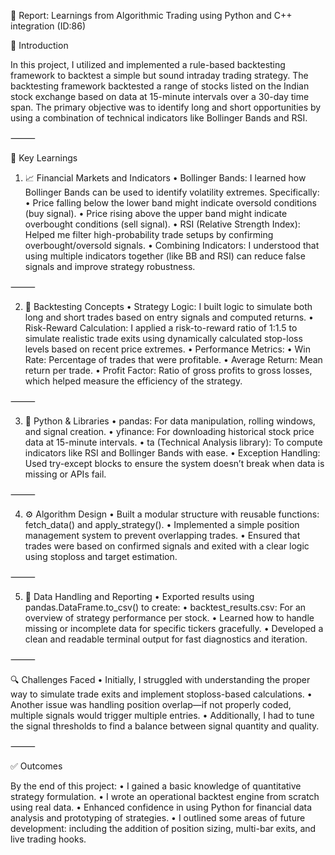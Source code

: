 📄 Report: Learnings from Algorithmic Trading using Python and C++ integration (ID:86)

📌 Introduction

In this project, I utilized and implemented a rule-based backtesting framework to backtest a simple but sound intraday trading strategy. The backtesting framework backtested a range of stocks listed on the Indian stock exchange based on data at 15-minute intervals over a 30-day time span. The primary objective was to identify long and short opportunities by using a combination of technical indicators like Bollinger Bands and RSI.

⸻

🧠 Key Learnings

1. 📈 Financial Markets and Indicators
	•	Bollinger Bands: I learned how Bollinger Bands can be used to identify volatility extremes. Specifically:
	•	Price falling below the lower band might indicate oversold conditions (buy signal).
	•	Price rising above the upper band might indicate overbought conditions (sell signal).
	•	RSI (Relative Strength Index): Helped me filter high-probability trade setups by confirming overbought/oversold signals.
	•	Combining Indicators: I understood that using multiple indicators together (like BB and RSI) can reduce false signals and improve strategy robustness.

⸻

2. 🧪 Backtesting Concepts
	•	Strategy Logic: I built logic to simulate both long and short trades based on entry signals and computed returns.
	•	Risk-Reward Calculation: I applied a risk-to-reward ratio of 1:1.5 to simulate realistic trade exits using dynamically calculated stop-loss levels based on recent price extremes.
	•	Performance Metrics:
	•	Win Rate: Percentage of trades that were profitable.
	•	Average Return: Mean return per trade.
	•	Profit Factor: Ratio of gross profits to gross losses, which helped measure the efficiency of the strategy.

⸻

3. 🧠 Python & Libraries
	•	pandas: For data manipulation, rolling windows, and signal creation.
	•	yfinance: For downloading historical stock price data at 15-minute intervals.
	•	ta (Technical Analysis library): To compute indicators like RSI and Bollinger Bands with ease.
	•	Exception Handling: Used try-except blocks to ensure the system doesn’t break when data is missing or APIs fail.

⸻

4. ⚙️ Algorithm Design
	•	Built a modular structure with reusable functions: fetch_data() and apply_strategy().
	•	Implemented a simple position management system to prevent overlapping trades.
	•	Ensured that trades were based on confirmed signals and exited with a clear logic using stoploss and target estimation.

⸻

5. 📁 Data Handling and Reporting
	•	Exported results using pandas.DataFrame.to_csv() to create:
	•	backtest_results.csv: For an overview of strategy performance per stock.
	•	Learned how to handle missing or incomplete data for specific tickers gracefully.
	•	Developed a clean and readable terminal output for fast diagnostics and iteration.

⸻

🔍 Challenges Faced
	•	Initially, I struggled with understanding the proper way to simulate trade exits and implement stoploss-based calculations.
	•	Another issue was handling position overlap—if not properly coded, multiple signals would trigger multiple entries.
	•	Additionally, I had to tune the signal thresholds to find a balance between signal quantity and quality.

⸻

✅ Outcomes

By the end of this project:
  • I gained a basic knowledge of quantitative strategy formulation. 
  • I wrote an operational backtest engine from scratch using real data. 
  • Enhanced confidence in using Python for financial data analysis and prototyping of strategies. 
  • I outlined some areas of future development: including the addition of position sizing, multi-bar exits, and live trading hooks.
